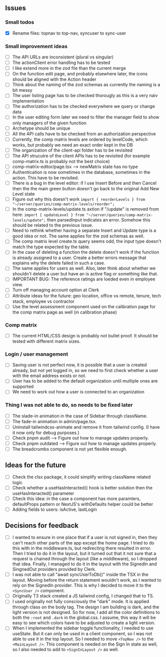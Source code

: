 ## Issues

### Small todos

- [x] Rename files: topnav to top-nav, syncuser to sync-user

### Small improvement ideas

- [ ] The API URLs are inconsistent (plural vs singular)
- [ ] The actionClient error handling has to be tested
- [ ] I like extend more in the zod file than the current merge
- [ ] On the function edit page, and probably elsewhere later, the icons should be aligned with the Action header
- [ ] Think about the naming of the zod schemas as currently the naming is a bit messy
- [ ] The user listing page has to be checked thorougly as this is a very naiv implementation
- [ ] The authorization has to be checked everywhere we query or change data
- [ ] In the user editing form later we need to filter the manager field to show only managers of the given function
- [ ] Archetype should be unique
- [ ] All the API calls have to be checked from an authorization perspective
- [ ] Currently, the comp matrix levels are ordered by levelCode, which works, but probably we need an exact order kept in the DB
- [ ] The organization of the client-api folder has to be revisited
- [ ] The API strucutre of the client APIs has to be revisited (for example comp-matrix.ts is probably not the best choice)
- [ ] comp-matrix-editor/page.tsx --> newMatrix state has no type
- [ ] Authentication is now sometimes in the database, sometimes in the action. This have to be revisited.
- [ ] There is a bug in the level editor: if I use Insert Before and then Cancel then the the main green button doesn't go back to the original Add New Level state
- [ ] Figure out why this doesn't work `import { reorderLevels } from "~/server/queries/comp-matrix-levels/reorder";`
- [ ] In the comp-matrix-levels/update.ts axtion if "/update" is removed from here: `import { updateLevel } from "~/server/queries/comp-matrix-levels/update";` then parsedInput indicates an error. Somehow this should be related to the previous issue.
- [ ] Need to rethink whether having a separate Insert and Update type is a good idea or not. The same applies for the zod schemas as well.
- [ ] The comp matrix level create.ts query seems odd, the input type doesn't match the type expected by the table.
- [ ] In the case of deleting a function the delete doesn't work if the function is already assigned to a user. Create a better errors message that explains why the delete failed in such a case.
- [ ] The same applies for users as well. Also, later think about whether we shouldn't delete a user but have an is active flag or something like that.
- [ ] IMPORTANT BUG: The reference ratings are loeded even in employee view.
- [ ] Turn off managing account option at Clerk
- [ ] Attribute ideas for the future: geo location, office vs remote, tenure, tech stack, employee vs contractor
- [ ] Use the level assessment component used on the calibration page for the comp matrix page as well (in calibration phase)

### Comp matrix

- [ ] The current HTML/CSS design is probably not bullet proof. It should be tested with different matrix sizes.

### Login / user management

- [ ] Saving user is not perfect now, it is possible that a user is created already, but not yet logged in, so we need to first check whether a user with the email address exists or not.
- [ ] User has to be added to the default organization until multiple ones are supported
- [ ] We need to work out how a user is connected to an organization

### Thing I was not able to do, so needs to be fixed later

- [ ] The slade-in animation in the case of Sidebar through className.
- [ ] The fade-in animation in admin/page.tsx.
- [ ] Uninstall tailwindcss-animate and remove it from tailwind config. (I have it now only for debug purposes.)
- [ ] Check pnpm audit --> Figure out how to manage updates properly.
- [ ] Check pnpm outdated --> Figure out how to manage updates properly.
- [ ] The breadcrumbs component is not yet flexible enough.

## Ideas for the future

- [ ] Check the clsx package, it could simplify writing className related logic
- [ ] Check whether a useHasInteracted() hook is better solution then the useHasInteracted() parameter
- [ ] Check this idea: in the case a component has more paramters, defaultProps pattern or NextJS's withDefaults helper could be better
- [ ] Adding fields to users: isActive, lastLogin

## Decisions for feedback

- [ ] I wanted to ensure in one place that if a user is not signed in, then they can't reach other parts of the app except the home page. I tried to do this with in the middleware.ts, but redirecting there resulted in error. Then I tried to do it in the layout, but it turned out that it not sure that a request is chained through the layout (like a middleware), so I dropped that idea. Finally, I managed to do it in the layout with the SignedIn and SingnedOut providers provided by Clerk.
- [ ] I was not able to call "await syncUserToDb()" inside the TSX in the layout. Moving before the return statement wouldn't work, as I wanted to rely on the SignedIn provider. This is why I decided to move it to the `<SyncUser />` component.
- [ ] Originally T3 stack created a JS tailwind config, I changed that to TS.
- [ ] I used originally not fully consciously the "dark" mode. It is applied through class on the body tag. The design I am building is dark, and the light version is not designed. So for now, I add all the color definitions to both the `:root` and `.dark` in the global.css. I assume, this way it will be easy to see which colors have to be adjusted to create a light version.
- [ ] When I implemented the sidebar toggle functionality, I needed to use useState. But it can only be used in a client component, so I was not able to use it in the top layout. So I needed to move `<TopNav />` to the `<MainLayout />`. This component is needed on the Sign In state as well, so I also needed to add to `<SignInLayout />` as well.
